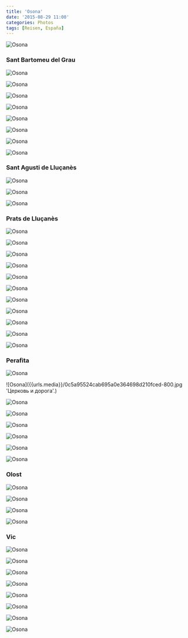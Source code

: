 ```yaml
---
title: 'Osona'
date: '2015-08-29 11:00'
categories: Photos
tags: [Reisen, España]
---
```


<div class='preview'><img src='{{urls.media}}/OsonaOK.jpg' alt='Osona'></div>

### Sant Bartomeu del Grau

<a id='6ee773226d110a723f02a5b405f48c80-800'></a>![Osona]({{urls.media}}/6ee773226d110a723f02a5b405f48c80-800.jpg 'Незрелое киви.')

<a id='2bbb3471829f723d7559e6ff3b2feb2f-800'></a>![Osona]({{urls.media}}/2bbb3471829f723d7559e6ff3b2feb2f-800.jpg 'Храм и кипарис.')

<a id='d08d0b10dce19bf0e3a1ccc06f38b9bf-800'></a>![Osona]({{urls.media}}/d08d0b10dce19bf0e3a1ccc06f38b9bf-800.jpg 'Собор в проекции.')

<a id='48fb052bf1d6979d5a1001dbdb9a96a2-800'></a>![Osona]({{urls.media}}/48fb052bf1d6979d5a1001dbdb9a96a2-800.jpg 'Внушительно.')

<a id='1bfdcee3de54d6560f1f66167f34a26c-800'></a>![Osona]({{urls.media}}/1bfdcee3de54d6560f1f66167f34a26c-800.jpg 'Пригород. Стелла перед сельсоветом.')

<a id='0a766035c09d533696535b75bb9726f1-800'></a>![Osona]({{urls.media}}/0a766035c09d533696535b75bb9726f1-800.jpg 'Сельсовет.')

<a id='5307c054169846b67190ced82f9a8187-800'></a>![Osona]({{urls.media}}/5307c054169846b67190ced82f9a8187-800.jpg 'От сельсовета видны дали.')

<a id='7db00b55e3dcec0c75ce8c514ff48750-800'></a>![Osona]({{urls.media}}/7db00b55e3dcec0c75ce8c514ff48750-800.jpg 'Базилика.')

### Sant Agusti de Lluçanès

<a id='c01cee4319c1eb2348352b7618eaeeff-800'></a>![Osona]({{urls.media}}/c01cee4319c1eb2348352b7618eaeeff-800.jpg 'Столик в кофейне.')

<a id='aae584e0893dd3ba236fe0bf26bd72f3-800'></a>![Osona]({{urls.media}}/aae584e0893dd3ba236fe0bf26bd72f3-800.jpg 'Внебрачный потомок Пиноккио и Чипполино.')

<a id='51ee99aea1e31ede80874de98764618d-800'></a>![Osona]({{urls.media}}/51ee99aea1e31ede80874de98764618d-800.jpg 'Куст, выросший на голове одеревеневшего мамонта.')

### Prats de Lluçanès

<a id='98af81b7a9c97294b6b10c6a8edd6952-800'></a>![Osona]({{urls.media}}/98af81b7a9c97294b6b10c6a8edd6952-800.jpg 'Церковь на центральной площади.')


<a id='36eb6fa929b91388584fd87a603ff550-800'></a>![Osona]({{urls.media}}/36eb6fa929b91388584fd87a603ff550-800.jpg 'Перед церковью.')

<a id='c1187be0808af124dfd26fd1ae479fdd-800'></a>![Osona]({{urls.media}}/c1187be0808af124dfd26fd1ae479fdd-800.jpg 'Здесь чище, чем в Минске.')

<a id='dfd3cf77e53653a5cea6ad3a5021c7db-800'></a>![Osona]({{urls.media}}/dfd3cf77e53653a5cea6ad3a5021c7db-800.jpg 'У кустов хипстерские прически.')

<a id='5b1bc321455093bd5a0618b7ee1977aa-800'></a>![Osona]({{urls.media}}/5b1bc321455093bd5a0618b7ee1977aa-800.jpg 'Вид сбоку.')

<a id='6dd4b9f9190d35bb8fcb5e7c9ab385b9-800'></a>![Osona]({{urls.media}}/6dd4b9f9190d35bb8fcb5e7c9ab385b9-800.jpg 'Вид с тыла.')

<a id='55b5f435148b91ca2e19ef408d97ca04-800'></a>![Osona]({{urls.media}}/55b5f435148b91ca2e19ef408d97ca04-800.jpg 'От церкви идет дорога по склону холма, огороженная столбиками с цитатами.')

<a id='427dcfa6a0da7319203fb64bd6615b93-800'></a>![Osona]({{urls.media}}/427dcfa6a0da7319203fb64bd6615b93-800.jpg 'Кафельная икона.')

<a id='f9e827936c0a2eea9e0ebc07b25928ec-800'></a>![Osona]({{urls.media}}/f9e827936c0a2eea9e0ebc07b25928ec-800.jpg 'Кафельная молитва.')

<a id='b52d151ebbe5314a6600394e5b5bd025-800'></a>![Osona]({{urls.media}}/b52d151ebbe5314a6600394e5b5bd025-800.jpg 'По этой лестнице нельзя съезжать на велосипедах.')

<a id='a8db5071c45e1cd4ab16ecb04a648f98-800'></a>![Osona]({{urls.media}}/a8db5071c45e1cd4ab16ecb04a648f98-800.jpg 'Табличка вот тоже красивая.')

### Perafita

<a id='fb1c8d57b983d0f881b1374f8c55326f-800'></a>![Osona]({{urls.media}}/fb1c8d57b983d0f881b1374f8c55326f-800.jpg 'Йусанес требует независимости.')

<a id='0c5a95524cab695a0e364698d210fced-800'></a>![Osona]({{urls.media}}/0c5a95524cab695a0e364698d210fced-800.jpg 'Церковь и дорога'.)

<a id='628699b04403a67152f74581362bb220-800'></a>![Osona]({{urls.media}}/628699b04403a67152f74581362bb220-800.jpg 'Церкви тут примерно одинаковые.')

<a id='041dbdb753b32c3381ea81c3baeab670-800'></a>![Osona]({{urls.media}}/041dbdb753b32c3381ea81c3baeab670-800.jpg 'Площадь перед церковью засажена елями.')

<a id='4aba1269bb1422985e5c4dd56232c4e7-800'></a>![Osona]({{urls.media}}/4aba1269bb1422985e5c4dd56232c4e7-800.jpg 'Ели крутые.')

<a id='c1df198b7768c57f035803c27800cc7e-800'></a>![Osona]({{urls.media}}/c1df198b7768c57f035803c27800cc7e-800.jpg 'Та же площадь, вид от церкви.')

<a id='16553416a1ece9cded4e74b595b387ad-800'></a>![Osona]({{urls.media}}/16553416a1ece9cded4e74b595b387ad-800.jpg 'Колодец с доставкой воды на второй этаж.')

<a id='85790886e308723d424b50610ecd0e84-800'></a>![Osona]({{urls.media}}/85790886e308723d424b50610ecd0e84-800.jpg 'Так здесь живут последнюю тысячу лет: за спиной — храм, слева внизу — футбольное поле, впереди — жилые районы.')

### Olost

<a id='c434fd5f1c29f90918d245eb06bea581-800'></a>![Osona]({{urls.media}}/c434fd5f1c29f90918d245eb06bea581-800.jpg 'Центральная площадь.')

<a id='3b31fdf34d16d360be8c723c956eec48-800'></a>![Osona]({{urls.media}}/3b31fdf34d16d360be8c723c956eec48-800.jpg 'Почтовый ящик, громкоговоритель, Святая Дева Мария.')

<a id='7ad769163269feca6d88a647a1257a87-800'></a>![Osona]({{urls.media}}/7ad769163269feca6d88a647a1257a87-800.jpg '«Античный фонарь», «Дракон и кольцо» или «Мама, посмотри, чем он держит свечку!».')

<a id='6d7377bf62b7ac6d17bd36c4b4ac0440-800'></a>![Osona]({{urls.media}}/6d7377bf62b7ac6d17bd36c4b4ac0440-800.jpg 'Парадная (простите, подъездом назвать — язык не поворачивается).')

### Vic

<a id='cf2ea9ebff3f9afb2d777fb72ae70207-800'></a>![Osona]({{urls.media}}/cf2ea9ebff3f9afb2d777fb72ae70207-800.jpg 'Старушенция, которая старше всех старух города. 1884–2014 (кат.)')

<a id='d596186a15f5099745c5dd1bcc6e8d88-800'></a>![Osona]({{urls.media}}/d596186a15f5099745c5dd1bcc6e8d88-800.jpg 'Реконструкция церкви под склад.')

<a id='0ecf17a28effa36f68a0c618a5771755-800'></a>![Osona]({{urls.media}}/0ecf17a28effa36f68a0c618a5771755-800.jpg 'Граффити.')

<a id='9f89b3f28a48e4c72b55038f5e554e2c-800'></a>![Osona]({{urls.media}}/9f89b3f28a48e4c72b55038f5e554e2c-800.jpg 'И еще граффити. Не знаю, Давид ли, но духовный — точно.')

<a id='3585e6855734d504b5f42dc91ee82685-800'></a>![Osona]({{urls.media}}/3585e6855734d504b5f42dc91ee82685-800.jpg 'Абсолютный новодел. Прихоть какого-то богача.')

<a id='ef9a3600452b7210aeb5f98e2e2bb1ce-800'></a>![Osona]({{urls.media}}/ef9a3600452b7210aeb5f98e2e2bb1ce-800.jpg 'Балкончик.')

<a id='99146ea94a67c160d16026a3fca9069a-800'></a>![Osona]({{urls.media}}/99146ea94a67c160d16026a3fca9069a-800.jpg 'Клуатр, в который мы не попали.')

<a id='667fbe1665e3678f3a86bf0c3ff73a72-800'></a>![Osona]({{urls.media}}/667fbe1665e3678f3a86bf0c3ff73a72-800.jpg 'Мостик.')
